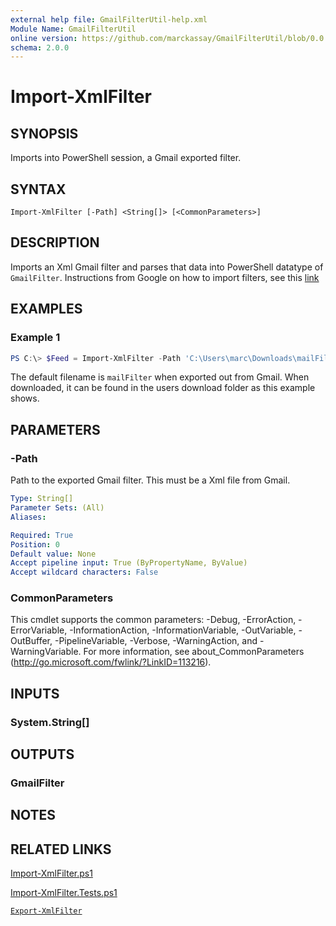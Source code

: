 ```yaml
---
external help file: GmailFilterUtil-help.xml
Module Name: GmailFilterUtil
online version: https://github.com/marckassay/GmailFilterUtil/blob/0.0.2/docs/Import-XmlFilter.md
schema: 2.0.0
---
```


# Import-XmlFilter

## SYNOPSIS
Imports into PowerShell session, a Gmail exported filter.

## SYNTAX

```
Import-XmlFilter [-Path] <String[]> [<CommonParameters>]
```

## DESCRIPTION

Imports an Xml Gmail filter and parses that data into PowerShell datatype of `GmailFilter`.  Instructions from Google on how to import filters, see this [link](https://support.google.com/mail/answer/6579#)

## EXAMPLES

### Example 1

```powershell
PS C:\> $Feed = Import-XmlFilter -Path 'C:\Users\marc\Downloads\mailFilters.xml'
```

The default filename is `mailFilter` when exported out from Gmail. When downloaded, it can be found in the users download folder as this example shows.

## PARAMETERS

### -Path

Path to the exported Gmail filter. This must be a Xml file from Gmail.

```yaml
Type: String[]
Parameter Sets: (All)
Aliases:

Required: True
Position: 0
Default value: None
Accept pipeline input: True (ByPropertyName, ByValue)
Accept wildcard characters: False
```

### CommonParameters
This cmdlet supports the common parameters: -Debug, -ErrorAction, -ErrorVariable, -InformationAction, -InformationVariable, -OutVariable, -OutBuffer, -PipelineVariable, -Verbose, -WarningAction, and -WarningVariable. For more information, see about_CommonParameters (http://go.microsoft.com/fwlink/?LinkID=113216).

## INPUTS

### System.String[]

## OUTPUTS

### GmailFilter

## NOTES

## RELATED LINKS

[Import-XmlFilter.ps1](https://github.com/marckassay/GmailFilterUtil/blob/0.0.2/src/xml/Import-XmlFilter.ps1)

[Import-XmlFilter.Tests.ps1](https://github.com/marckassay/GmailFilterUtil/blob/0.0.2/test/xml/Import-XmlFilter.Tests.ps1)

[`Export-XmlFilter`](https://github.com/marckassay/GmailFilterUtil/blob/0.0.2/docs/Export-XmlFilter.md)
